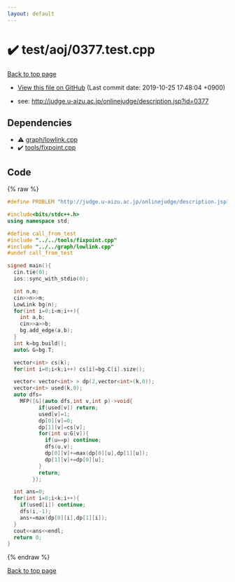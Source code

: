```yaml
---
layout: default
---
```


<!-- mathjax config similar to math.stackexchange -->
<script type="text/javascript" async
  src="https://cdnjs.cloudflare.com/ajax/libs/mathjax/2.7.5/MathJax.js?config=TeX-MML-AM_CHTML">
</script>
<script type="text/x-mathjax-config">
  MathJax.Hub.Config({
    TeX: { equationNumbers: { autoNumber: "AMS" }},
    tex2jax: {
      inlineMath: [ ['$','$'] ],
      processEscapes: true
    },
    "HTML-CSS": { matchFontHeight: false },
    displayAlign: "left",
    displayIndent: "2em"
  });
</script>

<script type="text/javascript" src="https://cdnjs.cloudflare.com/ajax/libs/jquery/3.4.1/jquery.min.js"></script>
<script src="https://cdn.jsdelivr.net/npm/jquery-balloon-js@1.1.2/jquery.balloon.min.js" integrity="sha256-ZEYs9VrgAeNuPvs15E39OsyOJaIkXEEt10fzxJ20+2I=" crossorigin="anonymous"></script>
<script type="text/javascript" src="../../../assets/js/copy-button.js"></script>
<link rel="stylesheet" href="../../../assets/css/copy-button.css" />


# :heavy_check_mark: test/aoj/0377.test.cpp
<a href="../../../index.html">Back to top page</a>

* <a href="{{ site.github.repository_url }}/blob/master/test/aoj/0377.test.cpp">View this file on GitHub</a> (Last commit date: 2019-10-25 17:48:04 +0900)


* see: <a href="http://judge.u-aizu.ac.jp/onlinejudge/description.jsp?id=0377">http://judge.u-aizu.ac.jp/onlinejudge/description.jsp?id=0377</a>


## Dependencies
* :warning: <a href="../../../library/graph/lowlink.cpp.html">graph/lowlink.cpp</a>
* :heavy_check_mark: <a href="../../../library/tools/fixpoint.cpp.html">tools/fixpoint.cpp</a>


## Code
{% raw %}
```cpp
#define PROBLEM "http://judge.u-aizu.ac.jp/onlinejudge/description.jsp?id=0377"

#include<bits/stdc++.h>
using namespace std;

#define call_from_test
#include "../../tools/fixpoint.cpp"
#include "../../graph/lowlink.cpp"
#undef call_from_test

signed main(){
  cin.tie(0);
  ios::sync_with_stdio(0);

  int n,m;
  cin>>n>>m;
  LowLink bg(n);
  for(int i=0;i<m;i++){
    int a,b;
    cin>>a>>b;
    bg.add_edge(a,b);
  }
  int k=bg.build();
  auto& G=bg.T;

  vector<int> cs(k);
  for(int i=0;i<k;i++) cs[i]=bg.C[i].size();

  vector< vector<int> > dp(2,vector<int>(k,0));
  vector<int> used(k,0);
  auto dfs=
    MFP([&](auto dfs,int v,int p)->void{
          if(used[v]) return;
          used[v]=1;
          dp[0][v]=0;
          dp[1][v]=cs[v];
          for(int u:G[v]){
            if(u==p) continue;
            dfs(u,v);
            dp[0][v]+=max(dp[0][u],dp[1][u]);
            dp[1][v]+=dp[0][u];
          }
          return;
        });

  int ans=0;
  for(int i=0;i<k;i++){
    if(used[i]) continue;
    dfs(i,-1);
    ans+=max(dp[0][i],dp[1][i]);
  }
  cout<<ans<<endl;
  return 0;
}

```
{% endraw %}

<a href="../../../index.html">Back to top page</a>

